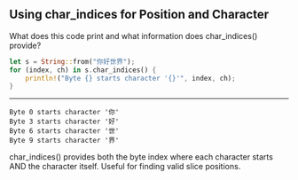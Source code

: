 ## Using char_indices for Position and Character

What does this code print and what information does char_indices() provide?
```rust
let s = String::from("你好世界");
for (index, ch) in s.char_indices() {
    println!("Byte {} starts character '{}'", index, ch);
}
```

---

```
Byte 0 starts character '你'
Byte 3 starts character '好'
Byte 6 starts character '世'
Byte 9 starts character '界'
```
char_indices() provides both the byte index where each character starts AND the character itself. Useful for finding valid slice positions.

